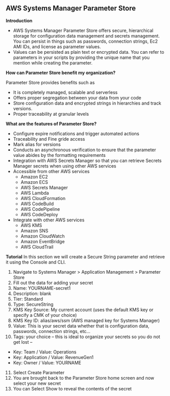 ## AWS Systems Manager Parameter Store

**Introduction**
- AWS Systems Manager Parameter Store offers secure, hierarchical storage for configuration data management and secrets management. You can persist in things such as passwords, connection strings, Ec2 AMI IDs, and license as parameter values. 
- Values can be persisted as plain text or encrypted data. You can refer to parameters in your scripts by providing the unique name that you mention while creating the parameter.

**How can Parameter Store benefit my organization?**

Parameter Store provides benefits such as
- It is completely managed, scalable and serverless
- Offers proper segregation between your data from your code
- Store configuration data and encrypted strings in hierarchies and track versions.
- Proper traceability at granular levels

**What are the features of Parameter Store?**
- Configure expire notifications and trigger automated actions
- Traceability and Fine gride access
- Mark alias for versions
- Conducts an asynchronous verification to ensure that the parameter value abides by the formatting requirements
- Integration with AWS Secrets Manager so that you can retrieve Secrets Manager secrets when using other AWS services
- Accessible from other AWS services
    - Amazon EC2
    - Amazon ECS
    - AWS Secrets Manager
    - AWS Lambda
    - AWS CloudFormation
    - AWS CodeBuild
    - AWS CodePipeline
    - AWS CodeDeploy
- Integrate with other AWS services
    - AWS KMS
    - Amazon SNS
    - Amazon CloudWatch
    - Amazon EventBridge
    - AWS CloudTrail

**Tutorial**
In this section we will create a Secure String parameter and retrieve it using the Console and CLI.

1. Navigate to Systems Manager > Application Management > Parameter Store
2. Fill out the data for adding your secret
3. Name: YOURNAME-secret1
4. Description: blank
5. Tier: Standard
6. Type: SecureString
7. KMS Key Source: My current account (uses the default KMS key or specify a CMK of your choice)
8. KMS Key ID: alias/aws/ssm (AWS managed key for Systems Manager)
9. Value: This is your secret data whether that is configuration data, passwords, connection strings, etc…
10. Tags: your choice – this is ideal to organize your secrets so you do not get lost –
  - Key: Team / Value: Operations
  - Key: Application / Value: RevenueGen1
  - Key: Owner / Value: YOURNAME
11. Select Create Parameter
12. You are brought back to the Parameter Store home screen and now select your new secret
13. You can Select Show to reveal the contents of the secret
